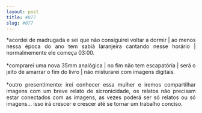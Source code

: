 ```yaml
---
layout: post
title: #077
slug: #077
---
```


<p class="description" style="text-align: justify;">
*acordei de madrugada e sei que não consiguirei voltar a dormir | ao menos nessa época do ano tem sabiá laranjeira cantando nesse horário | normalmemente ele começa 03:00. 
<br>
  <br>
*comprarei uma nova 35mm analógica | no fim não tem escapatória | será o jeito de amarrar o fim do livro | não misturarei com imagens digitais.
<br>
  <br>
*outro presentimento: irei conhecer essa mulher e iremos compartilhar imagens com um breve relato de sicronicidade, os relatos não precisam estar conectados com as imagens, as vezes poderá ser só relatos ou só imagens... isso irá crescer e crescer até se tornar um trabalho conciso.
<br>
  <br>
